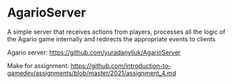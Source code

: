 # AgarioServer
A simple server that receives actions from players, processes all the logic of the Agario game internally and redirects the appropriate events to clients

Agario server: https://github.com/yuradanyliuk/AgarioServer

Make for assignment: https://github.com/introduction-to-gamedev/assignments/blob/master/2021/assignment_4.md
